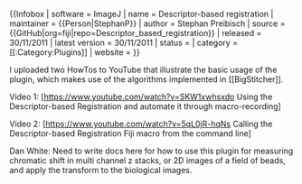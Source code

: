 {{Infobox
| software               = ImageJ
| name                   = Descriptor-based registration
| maintainer             = {{Person|StephanP}}
| author                 = Stephan Preibisch
| source                 = {{GitHub|org=fiji|repo=Descriptor_based_registration}}
| released               = 30/11/2011
| latest version         = 30/11/2011
| status                 = 
| category               = [[:Category:Plugins]]
| website                = 
}}

I uploaded two HowTos to YouTube that illustrate the basic usage of the plugin, which makes use of the algorithms implemented in [[BigStitcher]].

Video 1: [https://www.youtube.com/watch?v=SKW1xwhsxdo Using the Descriptor-based Registration and automate it through macro-recording]

Video 2: [https://www.youtube.com/watch?v=5qL0jR-hqNs Calling the Descriptor-based Registration Fiji macro from the command line]


Dan White: Need to write docs here for how to use this plugin for measuring chromatic shift in multi channel z stacks, or 2D images of a field of beads, and apply the transform to the biological  images.
